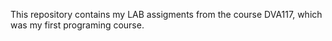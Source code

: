 
This repository contains my LAB assigments from the course DVA117, which was my first programing course.
